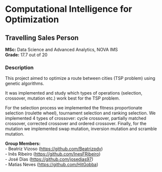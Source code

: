 # Computational Intelligence for Optimization
## Travelling Sales Person   
   
**MSc:** Data Science and Advanced Analytics, NOVA IMS   
**Grade:** 17.7 out of 20  
   

### Description   
This project aimed to optimize a route between cities (TSP problem) using genetic algorithms.    
    
It was implemented and study which types of operations (selection, crossover, mutation etc.) work best for the TSP problem.
    
For the selection process we implemented the fitness proportionate selection (roulette wheel), tournament selection and ranking selection. We implemented 4 types of crossover: cycle crossover, partially matched crossover, corrected crossover and ordered crossover. Finally, for the mutation we implemented swap mutation, inversion mutation and scramble mutation.


**Group Members:**   
\- Beatriz Vizoso (https://github.com/Beatrizpdv)    
\- Inês Ribeiro (https://github.com/InesFRibeiro)   
\- José Dias (https://github.com/josedias97)    
\- Matias Neves (https://github.com/HitGobba)
